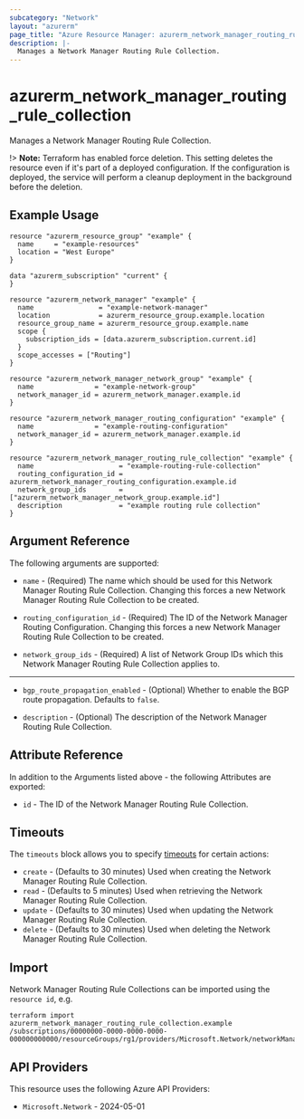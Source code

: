 ```yaml
---
subcategory: "Network"
layout: "azurerm"
page_title: "Azure Resource Manager: azurerm_network_manager_routing_rule_collection"
description: |-
  Manages a Network Manager Routing Rule Collection.
---
```


# azurerm_network_manager_routing_rule_collection

Manages a Network Manager Routing Rule Collection.

!> **Note:** Terraform has enabled force deletion. This setting deletes the resource even if it's part of a deployed configuration. If the configuration is deployed, the service will perform a cleanup deployment in the background before the deletion.

## Example Usage

```hcl
resource "azurerm_resource_group" "example" {
  name     = "example-resources"
  location = "West Europe"
}

data "azurerm_subscription" "current" {
}

resource "azurerm_network_manager" "example" {
  name                = "example-network-manager"
  location            = azurerm_resource_group.example.location
  resource_group_name = azurerm_resource_group.example.name
  scope {
    subscription_ids = [data.azurerm_subscription.current.id]
  }
  scope_accesses = ["Routing"]
}

resource "azurerm_network_manager_network_group" "example" {
  name               = "example-network-group"
  network_manager_id = azurerm_network_manager.example.id
}

resource "azurerm_network_manager_routing_configuration" "example" {
  name               = "example-routing-configuration"
  network_manager_id = azurerm_network_manager.example.id
}

resource "azurerm_network_manager_routing_rule_collection" "example" {
  name                     = "example-routing-rule-collection"
  routing_configuration_id = azurerm_network_manager_routing_configuration.example.id
  network_group_ids        = ["azurerm_network_manager_network_group.example.id"]
  description              = "example routing rule collection"
}
```

## Argument Reference

The following arguments are supported:

* `name` - (Required) The name which should be used for this Network Manager Routing Rule Collection. Changing this forces a new Network Manager Routing Rule Collection to be created.

* `routing_configuration_id` - (Required) The ID of the Network Manager Routing Configuration. Changing this forces a new Network Manager Routing Rule Collection to be created.

* `network_group_ids` - (Required) A list of Network Group IDs which this Network Manager Routing Rule Collection applies to.

---

* `bgp_route_propagation_enabled` - (Optional) Whether to enable the BGP route propagation. Defaults to `false`.

* `description` - (Optional) The description of the Network Manager Routing Rule Collection.

## Attribute Reference

In addition to the Arguments listed above - the following Attributes are exported:

* `id` - The ID of the Network Manager Routing Rule Collection.

## Timeouts

The `timeouts` block allows you to specify [timeouts](https://developer.hashicorp.com/terraform/language/resources/configure#define-operation-timeouts) for certain actions:

* `create` - (Defaults to 30 minutes) Used when creating the Network Manager Routing Rule Collection.
* `read` - (Defaults to 5 minutes) Used when retrieving the Network Manager Routing Rule Collection.
* `update` - (Defaults to 30 minutes) Used when updating the Network Manager Routing Rule Collection.
* `delete` - (Defaults to 30 minutes) Used when deleting the Network Manager Routing Rule Collection.

## Import

Network Manager Routing Rule Collections can be imported using the `resource id`, e.g.

```shell
terraform import azurerm_network_manager_routing_rule_collection.example /subscriptions/00000000-0000-0000-0000-000000000000/resourceGroups/rg1/providers/Microsoft.Network/networkManagers/manager1/routingConfigurations/conf1/ruleCollections/collection1
```

## API Providers
<!-- This section is generated, changes will be overwritten -->
This resource uses the following Azure API Providers:

* `Microsoft.Network` - 2024-05-01
